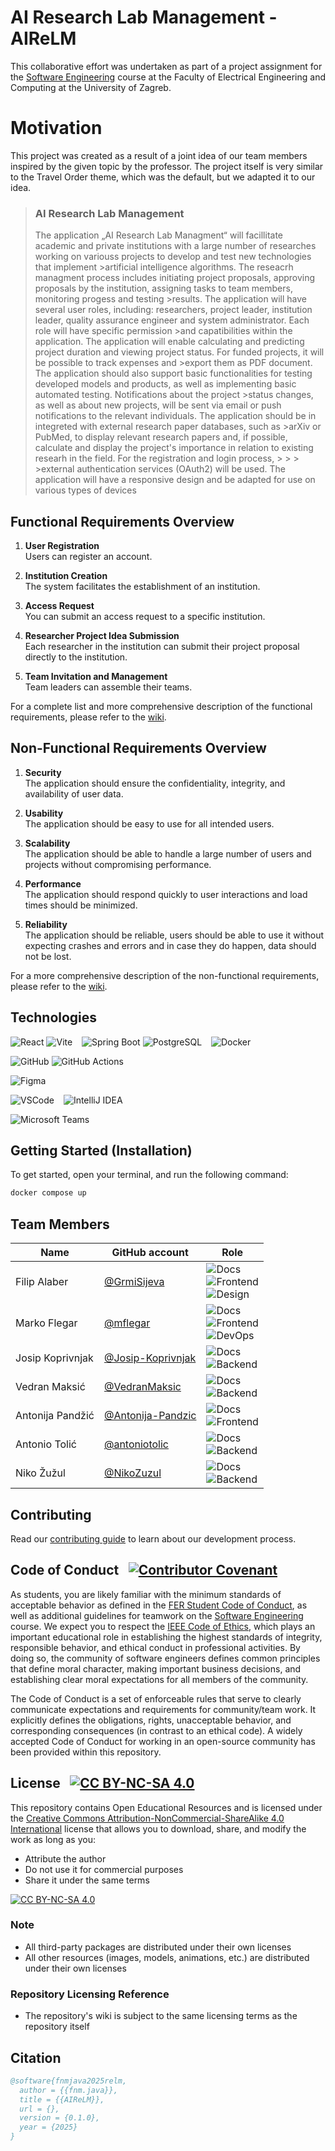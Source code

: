 # AI Research Lab Management - AIReLM
This collaborative effort was undertaken as part of a project assignment for the [Software Engineering](https://www.fer.unizg.hr/predmet/proinz) course at the Faculty of Electrical Engineering and Computing at the University of Zagreb.

# Motivation
This project was created as a result of a joint idea of ​​our team members inspired by the given topic by the professor. The project itself is very similar to the Travel Order theme, which was the default, but we adapted it to our idea.

> ### AI Research Lab Management
>The application „AI Research Lab Managment“ will facillitate academic and private institutions with a large number of researches working on variouss projects to develop and test new technologies that implement >artificial intelligence algorithms. The reseacrh managment process includes initiating project proposals, approving proposals by the institution, assigning tasks to team members, monitoring progess and testing >results. The application will have several user roles, including: researchers, project leader, institution leader, quality assurance engineer and system administrator. Each role will have specific permission >and capatibilities within the application. The application will enable calculating and predicting project duration and viewing project status. For funded projects, it will be possible to track expenses and >export them as PDF document. The application should also support basic functionalities for testing developed models and products, as well as implementing basic automated testing. Notifications about the project >status changes, as well as about new projects, will be sent via email or push notifications to the relevant individuals. The application should be in integreted with external research paper databases, such as >arXiv or PubMed, to display relevant research papers and, if possible, calculate and display the project's importance in relation to existing researh in the field. For the registration and login process, > > > >external authentication services (OAuth2) will be used. The application will have a responsive design and be adapted for use on various types of devices


## Functional Requirements Overview

1. **User Registration**<br>
Users can register an account.

2. **Institution Creation**<br>
The system facilitates the establishment of an institution.

3. **Access Request**<br>
You can submit an access request to a specific institution.

4. **Researcher Project Idea Submission**<br>
Each researcher in the institution can submit their project proposal directly to the institution.

5. **Team Invitation and Management**<br>
Team leaders can assemble their teams.

For a complete list and more comprehensive description of the functional requirements, please refer to the [wiki](https://github.com/mflegar/fnm.java/wiki/2-Analysis-of-requirements#functional-requirements).

## Non-Functional Requirements Overview

1. **Security**<br>
The application should ensure the confidentiality, integrity, and availability of user data.

2. **Usability**<br>
The application should be easy to use for all intended users.

3. **Scalability**<br>
The application should be able to handle a large number of users and projects without compromising performance.

4. **Performance**<br>
The application should respond quickly to user interactions and load times should be minimized.

5. **Reliability**<br>
The application should be reliable, users should be able to use it without expecting crashes and errors and in case they do happen, data should not be lost.

For a more comprehensive description of the non-functional requirements, please refer to the [wiki](https://github.com/mflegar/fnm.java/wiki/2-Analysis-of-requirements#other-requirements).

## Technologies

![React](https://img.shields.io/badge/React-20232A?style=for-the-badge&logo=react&logoColor=61DAFB)
![Vite](https://img.shields.io/badge/Vite-B73BFE?style=for-the-badge&logo=vite&logoColor=FFD62E)
&ensp;
![Spring Boot](https://img.shields.io/badge/Spring_Boot-6DB33F?style=for-the-badge&logo=spring-boot&logoColor=white)
![PostgreSQL](https://img.shields.io/badge/PostgreSQL-316192?style=for-the-badge&logo=postgresql&logoColor=white)
&ensp;
![Docker](https://img.shields.io/badge/Docker-2CA5E0?style=for-the-badge&logo=docker&logoColor=white)

![GitHub](https://img.shields.io/badge/GitHub-100000?style=for-the-badge&logo=github&logoColor=white)
![GitHub Actions](https://img.shields.io/badge/Github%20Actions-282a2e?style=for-the-badge&logo=githubactions&logoColor=367cfe)

![Figma](https://img.shields.io/badge/Figma-F24E1E?style=for-the-badge&logo=figma&logoColor=white)

![VSCode](https://img.shields.io/badge/VSCode-0078D4?style=for-the-badge&logo=visual%20studio%20code&logoColor=white)
&ensp;
![IntelliJ IDEA](https://img.shields.io/badge/IntelliJ_IDEA-000000?style=for-the-badge&logo=intellij-idea&logoColor=white)

![Microsoft Teams](https://img.shields.io/badge/Microsoft_Teams-6264A7?style=for-the-badge&logo=microsoft-teams&logoColor=white)

## Getting Started (Installation)

To get started, open your terminal, and run the following command:

```bash
docker compose up
```

## Team Members

| Name             | GitHub account                                           | Role |
|------------------|----------------------------------------------------------|------|
| Filip Alaber     | [@GrmiSijeva](https://github.com/GrmiSijeva)             | ![Docs](https://img.shields.io/badge/Docs-1B1F24?logo=github&logoColor=white)<br>![Frontend](https://img.shields.io/badge/Frontend-36393F?logo=react&logoColor=61DAFB)<br>![Design](https://img.shields.io/badge/Design-DA461B?logo=figma&logoColor=white) |
| Marko Flegar     | [@mflegar](https://github.com/mflegar)                   | ![Docs](https://img.shields.io/badge/Docs-1B1F24?logo=github&logoColor=white)<br>![Frontend](https://img.shields.io/badge/Frontend-36393F?logo=react&logoColor=61DAFB)<br>![DevOps](https://img.shields.io/badge/DevOps-2088FF?logo=github-actions&logoColor=white) |
| Josip Koprivnjak | [@Josip-Koprivnjak](https://github.com/Josip-Koprivnjak) | ![Docs](https://img.shields.io/badge/Docs-1B1F24?logo=github&logoColor=white)<br>![Backend](https://img.shields.io/badge/Backend-6DB33F?logo=spring-boot&logoColor=white) |
| Vedran Maksić    | [@VedranMaksic](https://github.com/VedranMaksic)         | ![Docs](https://img.shields.io/badge/Docs-1B1F24?logo=github&logoColor=white)<br>![Backend](https://img.shields.io/badge/Backend-6DB33F?logo=spring-boot&logoColor=white) |
| Antonija Pandžić | [@Antonija-Pandzic](https://github.com/Antonija-Pandzic) | ![Docs](https://img.shields.io/badge/Docs-1B1F24?logo=github&logoColor=white)<br>![Frontend](https://img.shields.io/badge/Frontend-36393F?logo=react&logoColor=61DAFB) |
| Antonio Tolić    | [@antoniotolic](https://github.com/antoniotolic)         | ![Docs](https://img.shields.io/badge/Docs-1B1F24?logo=github&logoColor=white)<br>![Backend](https://img.shields.io/badge/Backend-6DB33F?logo=spring-boot&logoColor=white) |
| Niko Žužul       | [@NikoZuzul](https://github.com/NikoZuzul)               | ![Docs](https://img.shields.io/badge/Docs-1B1F24?logo=github&logoColor=white)<br>![Backend](https://img.shields.io/badge/Backend-6DB33F?logo=spring-boot&logoColor=white) |

## Contributing

Read our [contributing guide](.github/CONTRIBUTING.md) to learn about our development process.

## Code of Conduct &ensp;[![Contributor Covenant](https://img.shields.io/badge/Contributor%20Covenant-2.1-4baaaa.svg)](CODE_OF_CONDUCT.md)

As students, you are likely familiar with the minimum standards of acceptable behavior as defined in the [FER Student Code of Conduct](https://www.fer.unizg.hr/_download/repository/Kodeks_ponasanja_studenata_FER-a_procisceni_tekst_2016[3][1].pdf), as well as additional guidelines for teamwork on the [Software Engineering](https://www.fer.unizg.hr/predmet/proinz) course. We expect you to respect the [IEEE Code of Ethics](https://www.ieee.org/about/corporate/governance/p7-8.html), which plays an important educational role in establishing the highest standards of integrity, responsible behavior, and ethical conduct in professional activities. By doing so, the community of software engineers defines common principles that define moral character, making important business decisions, and establishing clear moral expectations for all members of the community.

The Code of Conduct is a set of enforceable rules that serve to clearly communicate expectations and requirements for community/team work. It explicitly defines the obligations, rights, unacceptable behavior, and corresponding consequences (in contrast to an ethical code). A widely accepted Code of Conduct for working in an open-source community has been provided within this repository.

## License &ensp;[![CC BY-NC-SA 4.0][cc-by-nc-sa-4.0-shield]][cc-by-nc-sa-4.0]

This repository contains Open Educational Resources and is licensed under the [Creative Commons Attribution-NonCommercial-ShareAlike 4.0 International][cc-by-nc-sa-4.0] license that allows you to download, share, and modify the work as long as you:

* Attribute the author
* Do not use it for commercial purposes
* Share it under the same terms

[![CC BY-NC-SA 4.0][cc-by-nc-sa-4.0-image]][cc-by-nc-sa-4.0]

### Note

* All third-party packages are distributed under their own licenses
* All other resources (images, models, animations, etc.) are distributed under their own licenses

[cc-by-nc-sa-4.0]: https://creativecommons.org/licenses/by-nc-sa/4.0/deed.en
[cc-by-nc-sa-4.0-image]: https://licensebuttons.net/l/by-nc-sa/4.0/88x31.png
[cc-by-nc-sa-4.0-shield]: https://img.shields.io/badge/License-CC%20BY--NC--SA%204.0-lightgrey

### Repository Licensing Reference

* The repository's wiki is subject to the same licensing terms as the repository itself

## Citation

```bibtex
@software{fnmjava2025relm,
  author = {{fnm.java}},
  title = {{AIReLM}},
  url = {},
  version = {0.1.0},
  year = {2025}
}
```
